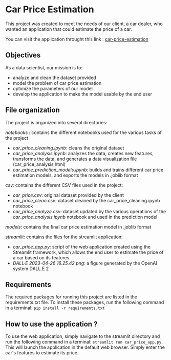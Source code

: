 
# Car Price Estimation

This project was created to meet the needs of our client, a car dealer, who wanted an application that could estimate the price of a car.

You can visit the application throught this link : [car-price-estimation](https://myriamlbhn-car-price-estimation-streamlitcar-price-app-76r85z.streamlit.app/)

## Objectives
As a data scientist, our mission is to:

- analyze and clean the dataset provided
- model the problem of car price estimation
- optimize the parameters of our model
- develop the application to make the model usable by the end user

## File organization

The project is organized into several directories:

*notebooks* : contains the different notebooks used for the various tasks of the project
- *car_price_cleaning.ipynb*: cleans the original dataset
- *car_price_analysis.ipynb*: analyzes the data, creates new features, transforms  the data, and generates a data visualization file (car_price_analysis.html)
- *car_price_prediction_models.ipynb*: builds and trains different car price estimation models, and exports the models in .joblib format

*csv*: contains the different CSV files used in the project:
- *car_price.csv*: original dataset provided by the client
- *car_price_clean.csv*: dataset cleaned by the car_price_cleaning.ipynb notebook
- *car_price_analyze.csv*: dataset updated by the various operations of the *car_price_analysis.ipynb* notebook and used in the prediction model

*models*: contains the final car price estimation model in .joblib format 

*streamlit*: contains the files for the streamlit application:
- *car_price_app.py*: script of the web application created using the Streamlit framework, which allows the end user to estimate the price of a car based on its features.
- *DALL·E 2023-04-26 16.25.42.png*: a figure generated by the OpenAI system DALL.E 2


## Requirements 
The required packages for running this project are listed in the requirements.txt file. To install these packages, run the following command in a terminal: `pip install -r requirements.txt`

## How to use the application ?
To use the web application, simply navigate to the streamlit directory and run the following command in a terminal: `streamlit run car_price_app.py`.  
This will launch the application in the default web browser. Simply enter the car's features to estimate its price.

